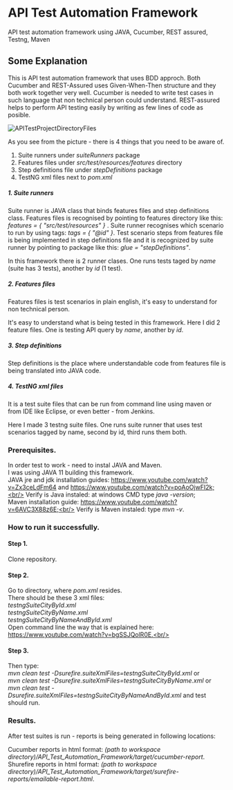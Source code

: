 # API Test Automation Framework
API test automation framework using JAVA, Cucumber, REST assured, Testng, Maven

## Some Explanation

This is API test automation framework that uses BDD approch. Both Cucumber and REST-Assured uses Given-When-Then structure and they both work together very well. Cucumber is needed to write test cases in such language that non technical person could understand. REST-assured helps to perform API testing easily by writing as few lines of code as posible.


![APITestProjectDirectoryFiles](https://user-images.githubusercontent.com/34350328/59084287-42322300-8903-11e9-8f0c-03ab1dd3eb1a.jpg)

As you see from the picture - there is 4 things that you need to be aware of.
1. Suite runners under *suiteRunners* package
2. Features files under *src/test/resources/features* directory
3. Step definitions file under *stepDefinitions* package
4. TestNG xml files next to *pom.xml*

##### 1. Suite runners

Suite runner is JAVA class that binds features files and step definitions class. Features files is recognised by pointing to features directory like this: *features = { "src/test/resources" }* . Suite runner recognises which scenario to run by using  tags:	*tags = { "@id" }*. Test scenario steps from features file is being implemented in step definitions file and it is recognized by suite runner by pointing to package like this: *glue = "stepDefinitions"*. 

In this framework there is 2 runner clases. One runs tests taged by *name* (suite has 3 tests), another by *id* (1 test).

##### 2. Features files

Features files is test scenarios in plain english, it's easy to understand for non technical person.

It's easy to understand what is being tested in this framework. Here I did 2 feature files. One is testing API query by *name*, another by *id*.

##### 3. Step definitions

Step definitions is the place where understandable code from features file is being translated into JAVA code.

##### 4. TestNG xml files

It is a test suite files that can be run from command line using maven or from IDE like Eclipse, or even better - from Jenkins. 

Here I made 3 testng suite files. One runs suite runner that uses test scenarios tagged by name, second by id, third runs them both.

### Prerequisites.

In order test to work - need to instal JAVA and Maven.<br/>
I was using JAVA 11 building this framework.<br/>
JAVA jre and jdk installation guides: https://www.youtube.com/watch?v=Zx3ceLdFm64 and https://www.youtube.com/watch?v=poAoOjwFI2k;<br/>
Verify is Java instaled: at windows CMD type *java -version*;<br/>
Maven installation guide: https://www.youtube.com/watch?v=6AVC3X88z6E;<br/>
Verify is Maven instaled: type *mvn -v*.

### How to run it successfully.

#### Step 1.
Clone repository.

#### Step 2.
Go to directory, where *pom.xml* resides.<br/>
There should be these 3 xml files:<br/>
*testngSuiteCityById.xml*<br/>
*testngSuiteCityByName.xml*<br/>
*testngSuiteCityByNameAndById.xml*<br/>
Open command line the way that is explained here: https://www.youtube.com/watch?v=bgSSJQolR0E.<br/>

#### Step 3.
Then type: <br/>
*mvn clean test -Dsurefire.suiteXmlFiles=testngSuiteCityById.xml* or <br/>
*mvn clean test -Dsurefire.suiteXmlFiles=testngSuiteCityByName.xml* or <br/>
*mvn clean test -Dsurefire.suiteXmlFiles=testngSuiteCityByNameAndById.xml* and test should run.

### Results.

After test suites is run - reports is being generated in following locations:

Cucumber reports in html format: *(path to workspace directory)/API_Test_Automation_Framework/target/cucumber-report*.<br/>
Shurefire reports in html format: *(path to workspace directory)/API_Test_Automation_Framework/target/surefire-reports/emailable-report.html*.<br/>

